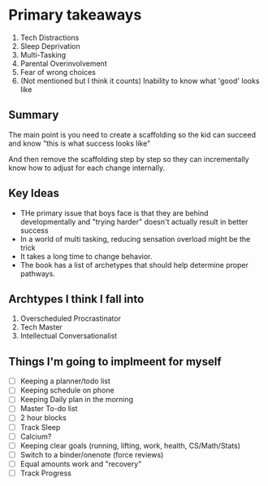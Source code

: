 # Primary takeaways 
1. Tech Distractions
2. Sleep Deprivation
3. Multi-Tasking
4. Parental Overinvolvement
5. Fear of wrong choices
6. (Not mentioned but I think it counts) Inability to know what 'good' looks like

## Summary
The main point is you need to create a scaffolding so the kid can succeed and know "this is what success looks like"

And then remove the scaffolding step by step so they can incrementally know how to adjust for each change internally.

## Key Ideas
- THe primary issue that boys face is that they are behind developmentally and "trying harder" doesn't actually result in better success
- In a world of multi tasking, reducing sensation overload might be the trick
- It takes a long time to change behavior.
- The book has a list of archetypes that should help determine proper pathways.

## Archtypes I think I fall into
1. Overscheduled Procrastinator
2. Tech Master
3. Intellectual Conversationalist

## Things I'm going to implmeent for myself
- [ ] Keeping a planner/todo list
- [ ] Keeping schedule on phone
- [ ] Keeping Daily plan in the morning
- [ ] Master To-do list
- [ ] 2 hour blocks
- [ ] Track Sleep
- [ ] Calcium?
- [ ] Keeping clear goals (running, lifting, work, health, CS/Math/Stats)
- [ ] Switch to a binder/onenote (force reviews)
- [ ] Equal amounts work and "recovery"
- [ ] Track Progress
